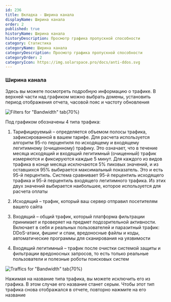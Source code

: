 ```yaml
---
id: 236
title: Вкладка - Ширина канала
displayName: Ширина канала
order: 2
published: true
historyName: Ширина канала
historyDescription: Просмотр графика пропускной способности
category: Статистика
categoryName: Ширина канала
categoryDescription: Просмотр графика пропускной способности
categoryOrder: 2
categoryIcon: https://img.solarspace.pro/docs/anti-ddos.svg
---
```


### Ширина канала

Здесь вы можете посмотреть подробную информацию о трафике. В верхней части над графиком можно выбрать домены, установить период отображения отчета, часовой пояс и частоту обновления

![Filters for "Bandwidth" tab(70%)](https://img.solarspace.pro/docs/statistic-bandwidth-filters.jpg "Фильтры ширины канала")

Под графиком обозначены 4 типа трафика:

1. Тарифицируемый – определяется объемом полосы трафика, зафиксированной в вашем тарифе. Для расчета используется алгоритм 95-го перцентиля по исходящему и входящему легитимному (очищенному) трафику. Это означает, что в течение месяца исходящий и входящий легитимный (очищенный) трафик измеряются и фиксируются каждые 5 минут. Для каждого из видов трафика в конце месяца исключаются 5% пиковых значений, и из оставшихся 95% выбирается максимальный показатель. Это и есть 95-й перцентиль. Система сравнивает 95-й перцентиль исходящего трафика и 95-й перцентиль входящего легитимного трафика. Из этих двух значений выбирается наибольшее, которое используется для расчета оплаты


2. Исходящий – трафик, который ваш сервер отправил посетителям вашего сайта


3. Входящий – общий трафик, который платформа фильтрации принимает и проверяет на предмет подозрительной активности. Включает в себя и реальных пользователей и паразитный трафик: DDoS-атаки, фишинг и спам, вредоносные файлы и коды, автоматические программы для сканирования на уязвимости


4. Входящий легитимный – трафик после очистки системой защиты и фильтрации вредоносных запросов, то есть только реальные пользователи и полезные роботы поисковых систем

![Traffics for "Bandwidth" tab(70%)](https://img.solarspace.pro/docs/statistic-bandwidth-traffics.jpg "Трафики ширины канала")

Нажимая на название типа трафика, вы можете исключить его из графика. В этом случае его название станет серым. Чтобы этот тип трафика снова отображался в отчете, повторно нажмите на его название
